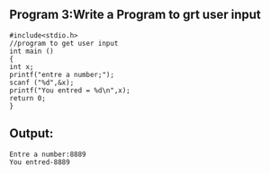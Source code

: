 ## Program 3:Write a Program to grt user input
```
#include<stdio.h>
//program to get user input
int main ()
{
int x;
printf("entre a number;");
scanf ("%d",&x);
printf("You entred = %d\n",x);
return 0;
}
```
 ## Output:
 ```
 Entre a number:8889
 You entred-8889
 ```
